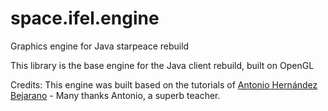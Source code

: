 # space.ifel.engine
Graphics engine for Java starpeace rebuild

This library is the base engine for the Java client rebuild, built on OpenGL


Credits: This engine was built based on the tutorials of [Antonio Hernández Bejarano](https://lwjglgamedev.gitbooks.io/3d-game-development-with-lwjgl/content/) - Many thanks Antonio, a superb teacher.
